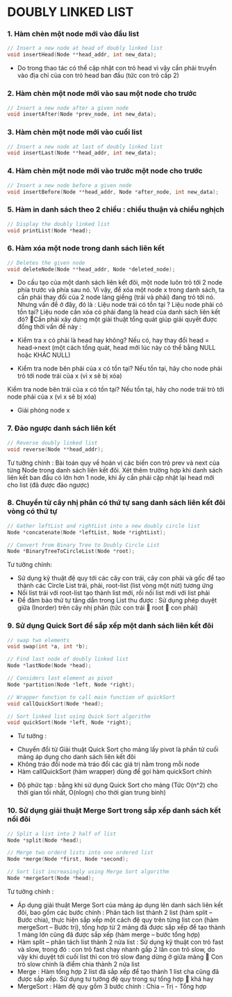 # DOUBLY LINKED LIST


### 1.	Hàm chèn một node mới vào đầu list
```C++
// Insert a new node at head of doubly linked list
void insertHead(Node **head_addr, int new_data);
```
-	Do trong thao tác có thể cập nhật con trỏ head vì vậy cần phải truyền vào địa chỉ của con trỏ head ban đầu (tức con trỏ cấp 2)

### 2.	Hàm chèn một node mới vào sau một node cho trước
```C++
// Insert a new node after a given node
void insertAfter(Node *prev_node, int new_data);
```
### 3.	Hàm chèn một node mới vào cuối list
```C++
// Insert a new node at last of doubly linked list
void insertLast(Node **head_addr, int new_data);
```
### 4.	Hàm chèn một node mới vào trước một node cho trước
```C++
// Insert a new node before a given node
void insertBefore(Node **head_addr, Node *after_node, int new_data);
```
### 5.	Hàm in danh sách theo 2 chiều : chiều thuận và chiều nghịch
```C++
// Display the doubly linked list
void printList(Node *head);
```
### 6.	Hàm xóa một node trong danh sách liên kết
```C++
// Deletes the given node
void deleteNode(Node **head_addr, Node *deleted_node);
```

-	Do cấu tạo của một danh sách liên kết đôi, một node luôn trỏ tới 2 node phía trước và phía sau nó. Vì vậy, để xóa một node x trong danh sách, ta cần phải thay đổi của 2 node láng giềng (trái và phải) đang trỏ tới nó. Nhưng vấn đề ở đây, đó là : Liệu node trái có tồn tại ? Liệu node phải có tồn tại? Liệu node cần xóa có phải đang là head của danh sách liên kết đó? Cần phải xây dựng một giải thuật tổng quát giúp giải quyết được đồng thời vấn đề này : 

+ Kiểm tra x có phải là head hay không? Nếu có, hay thay đổi 
head = head->next (một cách tổng quát, head mới lúc này có thể bằng NULL hoặc KHÁC NULL)

+ Kiểm tra node bên phải của x có tồn tại? Nếu tồn tại, hãy cho node phải trỏ tới node trái của x (vì x sẽ bị xóa)

 Kiểm tra node bên trái của x có tồn tại? Nếu tồn tại, hãy cho node trái trỏ tới node phải của x (vì x sẽ bị xóa)

+ Giải phóng node x

### 7.	Đảo ngược danh sách liên kết
```C++
// Reverse doubly linked list
void reverse(Node **head_addr);
```
Tư tưởng chính : Bài toán quy về hoán vị các biến con trỏ prev và next của từng Node trong danh sách liên kết đôi. Xét thêm trường hợp khi danh sách liên kết ban đầu có lớn hơn 1 node, khi ấy cần phải cập nhật lại head mới cho list (đã được đảo ngược)

### 8.	Chuyển từ cây nhị phân có thứ tự sang danh sách liên kết đôi vòng có thứ tự
```C++
// Gather leftList and rightList into a new doubly circle list
Node *concatenate(Node *leftList, Node *rightList);

// Convert from Binary Tree to Doubly Circle List
Node *BinaryTreeToCircleList(Node *root);
```
Tư tưởng chính: 
-	Sử dụng kỹ thuật đệ quy tới các cây con trái, cây con phải và gốc để tạo thành các Circle List trái, phải, root-list (list vòng một nút) tương ứng
-	Nối list trái với root-list tạo thành list mới, rồi nối list mới với list phải 
-	Để đảm bảo thứ tự tăng dần trong List thu được : Sử dụng phép duyệt giữa (Inorder) trên cây nhị phân (tức con trái  root  con phải)

### 9.	Sử dụng Quick Sort để sắp xếp một danh sách liên kết đôi

```C++
// swap two elements
void swap(int *a, int *b);

// Find last node of doubly linked list
Node *lastNode(Node *head);

// Considers last element as pivot
Node *partition(Node *left, Node *right);

// Wrapper function to call main function of quickSort
void callQuickSort(Node *head);

// Sort linked list using Quick Sort algorithm
void quickSort(Node *left, Node *right);

```
-	Tư tưởng :
+ Chuyển đổi từ Giải thuật Quick Sort cho mảng lấy pivot là phần tử cuối mảng áp dụng cho danh sách liên kết đôi
+ Không tráo đổi node mà tráo đổi các giá trị nằm trong mỗi node
+ Hàm callQuickSort (hàm wrapper) dùng để gọi hàm quickSort chính
-	Độ phức tạp : bằng khi sử dụng Quick Sort cho mảng (Tức O(n^2) cho thời gian tồi nhất, O(nlogn) cho thời gian trung bình)


### 10.	 Sử dụng giải thuật Merge Sort trong sắp xếp danh sách kết nối đôi
```C++
// Split a list into 2 half of list
Node *split(Node *head);

// Merge two orderd lists into one ordered list
Node *merge(Node *first, Node *second);

// Sort list increasingly using Merge Sort algorithm
Node *mergeSort(Node *head);
```
Tư tưởng chính : 
-	Áp dụng giải thuật Merge Sort của mảng áp dụng lên danh sách liên kết đôi, bao gồm các bước chính : Phân tách list thành 2 list (hàm split – Bước chia), thực hiện sắp xếp một cách đệ quy trên từng list con (hàm mergeSort – Bước trị), tổng hợp từ 2 mảng đã được sắp xếp để tạo thành 1 mảng lớn cũng đã được sắp xếp (hàm merge – bước tổng hợp)
-	Hàm split – phân tách list thành 2 nửa list : Sử dụng kỹ thuật con trỏ fast và slow, trong đó : con trỏ fast chạy nhanh gấp 2 lần con trỏ slow, do vậy khi duyệt tới cuối list thì con trỏ slow đang dừng ở giữa mảng  Con trỏ slow chính là điểm chia thành 2 nửa list
-	Merge : Hàm tổng hợp 2 list đã sắp xếp để tạo thành 1 list cha cũng đã được sắp xếp. Sử dụng tư tưởng đệ quy trong sự tổng hợp  khá hay
-	MergeSort : Hàm đệ quy gồm 3 bước chính : Chia – Trị - Tổng hợp
